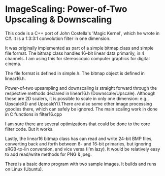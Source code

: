 # ImageScaling:  Power-of-Two Upscaling & Downscaling
This code is a C++ port of John Costella's 'Magic Kernel', which he wrote in C#.  It is a 1:3:3:1 convolution filter in one dimension.

It was originally implemented as part of a simple bitmap class and simple file format.  The bitmap class handles 16-bit linear data primarily, in 4 channels.  I am using this for stereoscopic computer graphics for digital cinema.

The file format is defined in simple.h.  The bitmap object is defined in linear16.h.

Power-of-two upsampling and downscaling is straight forward through the respective methods declared in linear16.h (Downscale/Upscale).  Although these are 2D scalers, it is possible to scale in only one dimension: e.g., UpscaleX() and UpscaleY().There are also some other image processing goodies there, which can safely be ignored.  The main scaling work in done in C functions in filter16.cpp

I am sure there are several optimizations that could be done to the core filter code.  But it works.

Lastly, the linear16 bitmap class has can read and write 24-bit BMP files, converting back and forth between 8- and 16-bit primaries, but ignoring sRGB-to-lin conversion, and vice versa (I'm lazy).  It would be relatively easy to add read/write methods for PNG & jpeg.

There is a basic demo program with two sample images.  It builds and runs on Linux (Ubuntu).


